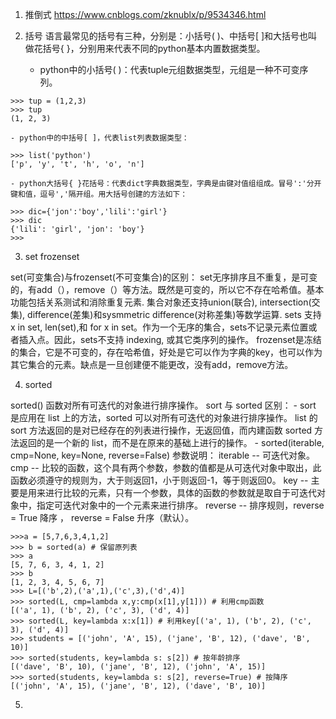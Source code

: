 1. 推倒式
https://www.cnblogs.com/zknublx/p/9534346.html

2. 括号
语言最常见的括号有三种，分别是：小括号( )、中括号[ ]和大括号也叫做花括号{ }，分别用来代表不同的python基本内置数据类型。

    - python中的小括号( )：代表tuple元组数据类型，元组是一种不可变序列。
 ```
>>> tup = (1,2,3)    
>>> tup    
(1, 2, 3)    
````

    - python中的中括号[ ]，代表list列表数据类型：
 ```
>>> list('python')    
['p', 'y', 't', 'h', 'o', 'n']
````
    - python大括号{ }花括号：代表dict字典数据类型，字典是由键对值组组成。冒号':'分开键和值，逗号','隔开组。用大括号创建的方法如下：
 ```
>>> dic={'jon':'boy','lili':'girl'}    
>>> dic    
{'lili': 'girl', 'jon': 'boy'}    
>>>
````

3. set frozenset

set(可变集合)与frozenset(不可变集合)的区别：
set无序排序且不重复，是可变的，有add（），remove（）等方法。既然是可变的，所以它不存在哈希值。基本功能包括关系测试和消除重复元素. 集合对象还支持union(联合), intersection(交集), difference(差集)和sysmmetric difference(对称差集)等数学运算.
sets 支持 x in set, len(set),和 for x in set。作为一个无序的集合，sets不记录元素位置或者插入点。因此，sets不支持 indexing, 或其它类序列的操作。
frozenset是冻结的集合，它是不可变的，存在哈希值，好处是它可以作为字典的key，也可以作为其它集合的元素。缺点是一旦创建便不能更改，没有add，remove方法。

4. sorted

sorted() 函数对所有可迭代的对象进行排序操作。
sort 与 sorted 区别：
    - sort 是应用在 list 上的方法，sorted 可以对所有可迭代的对象进行排序操作。
list 的 sort 方法返回的是对已经存在的列表进行操作，无返回值，而内建函数 sorted 方法返回的是一个新的 list，而不是在原来的基础上进行的操作。
     - sorted(iterable, cmp=None, key=None, reverse=False)
参数说明：
iterable -- 可迭代对象。
cmp -- 比较的函数，这个具有两个参数，参数的值都是从可迭代对象中取出，此函数必须遵守的规则为，大于则返回1，小于则返回-1，等于则返回0。
key -- 主要是用来进行比较的元素，只有一个参数，具体的函数的参数就是取自于可迭代对象中，指定可迭代对象中的一个元素来进行排序。
reverse -- 排序规则，reverse = True 降序 ， reverse = False 升序（默认）。
```
>>>a = [5,7,6,3,4,1,2]
>>> b = sorted(a) # 保留原列表
>>> a 
[5, 7, 6, 3, 4, 1, 2]
>>> b
[1, 2, 3, 4, 5, 6, 7] 
>>> L=[('b',2),('a',1),('c',3),('d',4)]
>>> sorted(L, cmp=lambda x,y:cmp(x[1],y[1])) # 利用cmp函数
[('a', 1), ('b', 2), ('c', 3), ('d', 4)]
>>> sorted(L, key=lambda x:x[1]) # 利用key[('a', 1), ('b', 2), ('c', 3), ('d', 4)] 
>>> students = [('john', 'A', 15), ('jane', 'B', 12), ('dave', 'B', 10)]
>>> sorted(students, key=lambda s: s[2]) # 按年龄排序
[('dave', 'B', 10), ('jane', 'B', 12), ('john', 'A', 15)] 
>>> sorted(students, key=lambda s: s[2], reverse=True) # 按降序
[('john', 'A', 15), ('jane', 'B', 12), ('dave', 'B', 10)]
```
5. 
